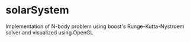 # solarSystem
Implementation of N-body problem using boost's Runge-Kutta-Nystroem solver and visualized using OpenGL
